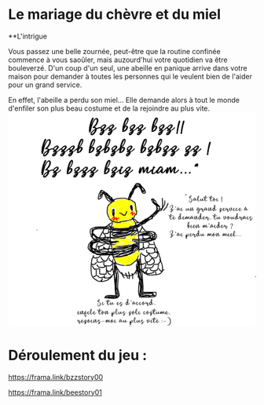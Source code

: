 # Le mariage du chèvre et du miel

**L'intrigue

Vous passez une belle zournée, peut-être que la routine confinée commence à vous saoûler, mais auzourd'hui votre quotidien va être bouleverzé.
D'un coup d'un seul, une abeille en panique arrive dans votre maison pour demander à toutes les personnes qui le veulent bien de l'aider pour un grand service.

En effet, l'abeille a perdu son miel... Elle demande alors à tout le monde d'enfiler son plus beau costume et de la rejoindre au plus vite. 
![](./img/img02.png)


# Déroulement du jeu :

https://frama.link/bzzstory00

https://frama.link/beestory01

